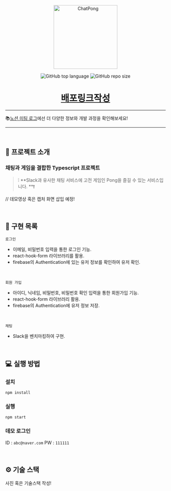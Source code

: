 <p align='middle'>
<a href='https://github.com/42Sloth/chat-service'><img src='https://user-images.githubusercontent.com/51367622/135373893-9db0c5a8-11d7-4cbf-a1b2-164fdc07eee3.png' width="200px;" alt="ChatPong" /></a></p>
<p align='middle'> <img alt="GitHub top language" src="https://img.shields.io/github/languages/top/42Sloth/chat-service?color=blueviolet"> <img alt="GitHub repo size" src="https://img.shields.io/github/repo-size/42Sloth/chat-service"> 

<h1 align='middle'><a href='https://github.com/42Sloth/chat-service'>배포링크작성</a></h1>

---
📚[노션 미팅 로그](https://www.notion.so/chatpong/ChatPong-f25d60c5c889458ca5bda8a5cdbe55f4)에선 더 다양한 정보와 개발 과정을 확인해보세요!

---
<br/>

## 📌 프로젝트 소개

###  채팅과 게임을 결합한 Typescript 프로젝트
> ❕ **Slack과 유사한 채팅 서비스에 고전 게임인 Pong을 즐길 수 있는 서비스입니다. **❗

// 데모영상 혹은 캡처 화면 삽입 예정!

<br/>

## 📑 구현 목록

`로그인`

- 이메일, 비밀번호 입력을 통한 로그인 기능.
- react-hook-form 라이브러리를 활용.
- firebase의 Authentication에 있는 유저 정보를 확인하여 유저 확인.

<br/>

`회원 가입`

- 아이디, 닉네임, 비밀번호, 비밀번호 확인 입력을 통한 회원가입 기능.
- react-hook-form 라이브러리 활용.
- firebase의 Authentication에 유저 정보 저장.

<br/>

`채팅`

- Slack을 벤치마킹하여 구현.



<br/>

## 💻 실행 방법

### 설치

`npm install`

### 실행

`npm start`

### 데모 로그인

ID : `abc@naver.com`
PW : `111111`

<br/>

## ⚙ 기술 스택

사진 혹은 기술스택 작성! 
